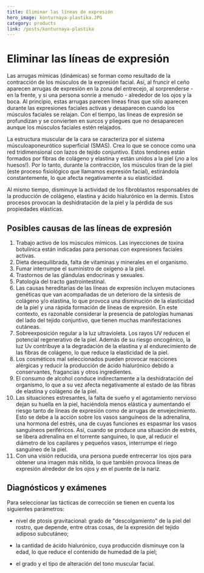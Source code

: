 ```yaml
---
title: Eliminar las líneas de expresión
hero_image: konturnaya-plastika.JPG
category: products
link: /posts/konturnaya-plastika
---
```


# Eliminar las líneas de expresión

Las arrugas mímicas (dinámicas) se forman como resultado de la contracción de los músculos de la expresión facial. Así, al fruncir el ceño aparecen arrugas de expresión en la zona del entrecejo, al sorprenderse - en la frente, y si una persona sonríe a menudo - alrededor de los ojos y la boca. Al principio, estas arrugas parecen líneas finas que sólo aparecen durante las expresiones faciales activas y desaparecen cuando los músculos faciales se relajan. Con el tiempo, las líneas de expresión se profundizan y se convierten en surcos y pliegues que no desaparecen aunque los músculos faciales estén relajados.

La estructura muscular de la cara se caracteriza por el sistema músculoaponeurótico superficial (SMAS). Crea lo que se conoce como una red tridimensional con lazos de tejido conjuntivo. Estos tendones están formados por fibras de colágeno y elastina y están unidos a la piel (¡no a los huesos!). Por lo tanto, durante la contracción, los músculos tiran de la piel (este proceso fisiológico que llamamos expresión facial), estirándola constantemente, lo que afecta negativamente a su elasticidad.

Al mismo tiempo, disminuye la actividad de los fibroblastos responsables de la producción de colágeno, elastina y ácido hialurónico en la dermis. Estos procesos provocan la deshidratación de la piel y la pérdida de sus propiedades elásticas.

## Posibles causas de las líneas de expresión

1. Trabajo activo de los músculos mímicos. Las inyecciones de toxina botulínica están indicadas para personas con expresiones faciales activas.
2. Dieta desequilibrada, falta de vitaminas y minerales en el organismo.
3. Fumar interrumpe el suministro de oxígeno a la piel.
4. Trastornos de las glándulas endocrinas y sexuales.
5. Patología del tracto gastrointestinal.
6. Las causas hereditarias de las líneas de expresión incluyen mutaciones genéticas que van acompañadas de un deterioro de la síntesis de colágeno y/o elastina, lo que provoca una disminución de la elasticidad de la piel y una rápida formación de líneas de expresión. En este contexto, es razonable considerar la presencia de patologías humanas del lado del tejido conjuntivo, que tienen muchas manifestaciones cutáneas.
7. Sobreexposición regular a la luz ultravioleta. Los rayos UV reducen el potencial regenerativo de la piel. Además de su riesgo oncogénico, la luz Uv contribuye a la degradación de la elastina y al endurecimiento de las fibras de colágeno, lo que reduce la elasticidad de la piel.
8. Los cosméticos mal seleccionados pueden provocar reacciones alérgicas y reducir la producción de ácido hialurónico debido a conservantes, fragancias y otros ingredientes.
9. El consumo de alcohol conduce indirectamente a la deshidratación del organismo, lo que a su vez afecta negativamente al estado de las fibras de elastina y colágeno de la piel.
10. Las situaciones estresantes, la falta de sueño y el agotamiento nervioso dejan su huella en la piel, haciéndola menos elástica y aumentando el riesgo tanto de líneas de expresión como de arrugas de envejecimiento. Esto se debe a la acción sobre los vasos sanguíneos de la adrenalina, una hormona del estrés, una de cuyas funciones es espasmar los vasos sanguíneos periféricos. Así, cuando se produce una situación de estrés, se libera adrenalina en el torrente sanguíneo, lo que, al reducir el diámetro de los capilares y pequeños vasos, interrumpe el riego sanguíneo de la piel.
11. Con una visión reducida, una persona puede entrecerrar los ojos para obtener una imagen más nítida, lo que también provoca líneas de expresión alrededor de los ojos y en el puente de la nariz.

## Diagnósticos y exámenes

Para seleccionar las tácticas de corrección se tienen en cuenta los siguientes parámetros:

- nivel de ptosis gravitacional: grado de "descolgamiento" de la piel del rostro, que depende, entre otras cosas, de la expresión del tejido adiposo subcutáneo;

- la cantidad de ácido hialurónico, cuya producción disminuye con la edad, lo que reduce el contenido de humedad de la piel;

- el grado y el tipo de alteración del tono muscular facial.

